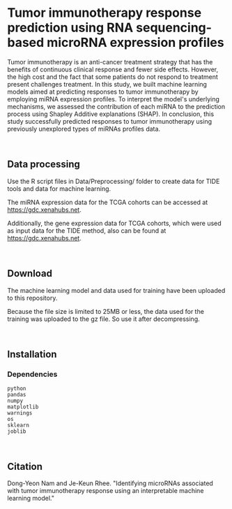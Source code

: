 # Tumor immunotherapy response prediction using RNA sequencing-based microRNA expression profiles
Tumor immunotherapy is an anti-cancer treatment strategy that has the benefits of continuous clinical response and fewer side effects. 
However, the high cost and the fact that some patients do not respond to treatment present challenges treatment. 
In this study, we built machine learning models aimed at predicting responses to tumor immunotherapy by employing miRNA expression profiles.
To interpret the model's underlying mechanisms, we assessed the contribution of each miRNA to the prediction process using Shapley Additive explanations (SHAP).
In conclusion, this study successfully predicted responses to tumor immunotherapy using previously unexplored types of miRNAs profiles data. 


<br/>

## Data processing
Use the R script files in Data/Preprocessing/ folder to create data for TIDE tools and data for machine learning.

The miRNA expression data for the TCGA cohorts can be accessed at https://gdc.xenahubs.net. 

Additionally, the gene expression data for TCGA cohorts, which were used as input data for the TIDE method, also can be found at https://gdc.xenahubs.net. 


<br/>

## Download
The machine learning model and data used for training have been uploaded to this repository.

Because the file size is limited to 25MB or less, the data used for the training was uploaded to the gz file. So use it after decompressing.


<br/>

## Installation
### Dependencies
```
python
pandas
numpy
matplotlib
warnings
os
sklearn
joblib

```


<br/>

## Citation

Dong-Yeon Nam and Je-Keun Rhee. "Identifying microRNAs associated with tumor immunotherapy response using an interpretable machine learning model."


<br/>
